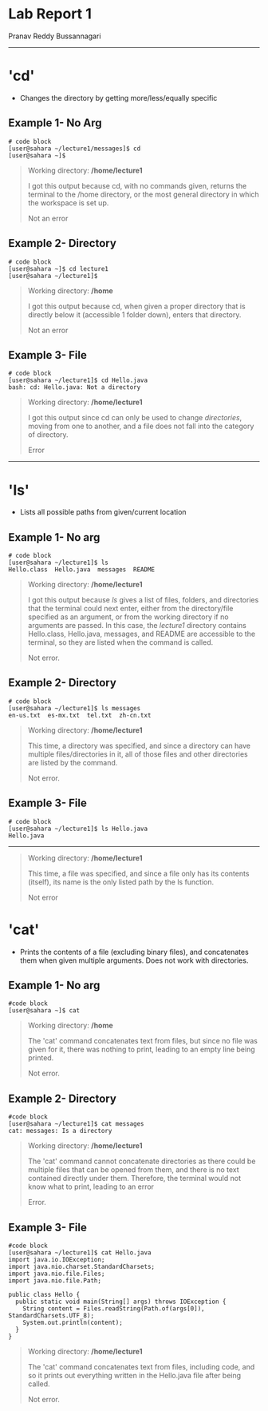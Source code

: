 # **Lab Report 1**

Pranav Reddy Bussannagari
***

# 'cd'

* Changes the directory by getting more/less/equally specific

## Example 1- No Arg

```
# code block
[user@sahara ~/lecture1/messages]$ cd
[user@sahara ~]$ 
```
> Working directory: **/home/lecture1**
> 
> I got this output because cd, with no commands given, returns the terminal to the /home directory, or the most general directory in which the workspace is set up.
> 
> Not an error


## Example 2- Directory

```
# code block
[user@sahara ~]$ cd lecture1
[user@sahara ~/lecture1]$ 
```
> Working directory: **/home**
> 
> I got this output because cd, when given a proper directory that is directly below it (accessible 1 folder down), enters that directory.
> 
> Not an error


## Example 3- File

```
# code block
[user@sahara ~/lecture1]$ cd Hello.java
bash: cd: Hello.java: Not a directory
```
> Working directory: **/home/lecture1**
> 
> I got this output since cd can only be used to change *directories*, moving from one to another, and a file does not fall into the category of directory.
> 
> Error

***


# 'ls'

* Lists all possible paths from given/current location

## Example 1- No arg

```
# code block
[user@sahara ~/lecture1]$ ls
Hello.class  Hello.java  messages  README
```
> Working directory: **/home/lecture1**
>
> I got this output because *ls* gives a list of files, folders, and directories that the terminal could next enter, either from the directory/file specified as an argument, or from the working directory if no arguments are passed. In this case, the *lecture1* directory contains Hello.class,  Hello.java,  messages,  and README are accessible to the terminal, so they are listed when the command is called.
>
> Not error.


## Example 2- Directory

```
# code block
[user@sahara ~/lecture1]$ ls messages
en-us.txt  es-mx.txt  tel.txt  zh-cn.txt
```
> Working directory: **/home/lecture1**
>
> This time, a directory was specified, and since a directory can have multiple files/directories in it, all of those files and other directories are listed by the command.
>
> Not error.


## Example 3- File

```
# code block
[user@sahara ~/lecture1]$ ls Hello.java 
Hello.java
```

***
> Working directory: **/home/lecture1**
>
> This time, a file was specified, and since a file only has its contents (itself), its name is the only listed path by the ls function.
>
> Not error


# 'cat'

* Prints the contents of a file (excluding binary files), and concatenates them when given multiple arguments. Does not work with directories.

## Example 1- No arg

```
#code block
[user@sahara ~]$ cat 

```
> Working directory: **/home**
>
> The 'cat' command concatenates text from files, but since no file was given for it, there was nothing to print, leading to an empty line being printed.
>
> Not error.


## Example 2- Directory

```
#code block
[user@sahara ~/lecture1]$ cat messages
cat: messages: Is a directory
```
> Working directory: **/home/lecture1**
>
> The 'cat' command cannot concatenate directories as there could be multiple files that can be opened from them, and there is no text contained directly under them. Therefore, the terminal would not know what to print, leading to an error
>
> Error.


## Example 3- File

```
#code block
[user@sahara ~/lecture1]$ cat Hello.java
import java.io.IOException;
import java.nio.charset.StandardCharsets;
import java.nio.file.Files;
import java.nio.file.Path;

public class Hello {
  public static void main(String[] args) throws IOException {
    String content = Files.readString(Path.of(args[0]), StandardCharsets.UTF_8);    
    System.out.println(content);
  }
}
```
> Working directory: **/home/lecture1**
>
> The 'cat' command concatenates text from files, including code, and so it prints out everything written in the Hello.java file after being called.
>
> Not error.
